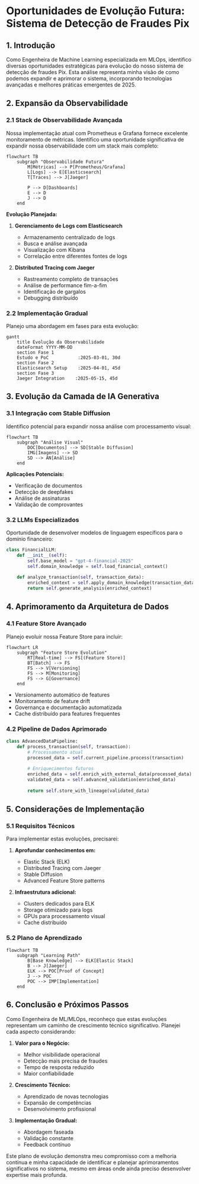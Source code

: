 # Oportunidades de Evolução Futura: Sistema de Detecção de Fraudes Pix

## 1. Introdução

Como Engenheira de Machine Learning especializada em MLOps, identifico diversas oportunidades estratégicas para evolução do nosso sistema de detecção de fraudes Pix. Esta análise representa minha visão de como podemos expandir e aprimorar o sistema, incorporando tecnologias avançadas e melhores práticas emergentes de 2025.

## 2. Expansão da Observabilidade

### 2.1 Stack de Observabilidade Avançada

Nossa implementação atual com Prometheus e Grafana fornece excelente monitoramento de métricas. Identifico uma oportunidade significativa de expandir nossa observabilidade com um stack mais completo:

```mermaid
flowchart TB
    subgraph "Observabilidade Futura"
        M[Métricas] --> P[Prometheus/Grafana]
        L[Logs] --> E[Elasticsearch]
        T[Traces] --> J[Jaeger]
        
        P --> D[Dashboards]
        E --> D
        J --> D
    end
```

**Evolução Planejada:**

1. **Gerenciamento de Logs com Elasticsearch**
   - Armazenamento centralizado de logs
   - Busca e análise avançada
   - Visualização com Kibana
   - Correlação entre diferentes fontes de logs

2. **Distributed Tracing com Jaeger**
   - Rastreamento completo de transações
   - Análise de performance fim-a-fim
   - Identificação de gargalos
   - Debugging distribuído

### 2.2 Implementação Gradual

Planejo uma abordagem em fases para esta evolução:

```mermaid
gantt
    title Evolução da Observabilidade
    dateFormat YYYY-MM-DD
    section Fase 1
    Estudo e PoC           :2025-03-01, 30d
    section Fase 2
    Elasticsearch Setup    :2025-04-01, 45d
    section Fase 3
    Jaeger Integration    :2025-05-15, 45d
```

## 3. Evolução da Camada de IA Generativa

### 3.1 Integração com Stable Diffusion

Identifico potencial para expandir nossa análise com processamento visual:

```mermaid
flowchart TB
    subgraph "Análise Visual"
        DOC[Documentos] --> SD[Stable Diffusion]
        IMG[Imagens] --> SD
        SD --> AN[Análise]
    end
```

**Aplicações Potenciais:**
- Verificação de documentos
- Detecção de deepfakes
- Análise de assinaturas
- Validação de comprovantes

### 3.2 LLMs Especializados

Oportunidade de desenvolver modelos de linguagem específicos para o domínio financeiro:

```python
class FinancialLLM:
    def __init__(self):
        self.base_model = "gpt-4-financial-2025"
        self.domain_knowledge = self.load_financial_context()
    
    def analyze_transaction(self, transaction_data):
        enriched_context = self.apply_domain_knowledge(transaction_data)
        return self.generate_analysis(enriched_context)
```

## 4. Aprimoramento da Arquitetura de Dados

### 4.1 Feature Store Avançado

Planejo evoluir nossa Feature Store para incluir:

```mermaid
flowchart LR
    subgraph "Feature Store Evolution"
        RT[Real-time] --> FS[(Feature Store)]
        BT[Batch] --> FS
        FS --> V[Versioning]
        FS --> M[Monitoring]
        FS --> G[Governance]
    end
```

- Versionamento automático de features
- Monitoramento de feature drift
- Governança e documentação automatizada
- Cache distribuído para features frequentes

### 4.2 Pipeline de Dados Aprimorado

```python
class AdvancedDataPipeline:
    def process_transaction(self, transaction):
        # Processamento atual
        processed_data = self.current_pipeline.process(transaction)
        
        # Enriquecimentos futuros
        enriched_data = self.enrich_with_external_data(processed_data)
        validated_data = self.advanced_validation(enriched_data)
        
        return self.store_with_lineage(validated_data)
```

## 5. Considerações de Implementação

### 5.1 Requisitos Técnicos

Para implementar estas evoluções, precisarei:

1. **Aprofundar conhecimentos em:**
   - Elastic Stack (ELK)
   - Distributed Tracing com Jaeger
   - Stable Diffusion
   - Advanced Feature Store patterns

2. **Infraestrutura adicional:**
   - Clusters dedicados para ELK
   - Storage otimizado para logs
   - GPUs para processamento visual
   - Cache distribuído

### 5.2 Plano de Aprendizado

```mermaid
flowchart TB
    subgraph "Learning Path"
        B[Base Knowledge] --> ELK[Elastic Stack]
        B --> J[Jaeger]
        ELK --> POC[Proof of Concept]
        J --> POC
        POC --> IMP[Implementation]
    end
```

## 6. Conclusão e Próximos Passos

Como Engenheira de ML/MLOps, reconheço que estas evoluções representam um caminho de crescimento técnico significativo. Planejei cada aspecto considerando:

1. **Valor para o Negócio:**
   - Melhor visibilidade operacional
   - Detecção mais precisa de fraudes
   - Tempo de resposta reduzido
   - Maior confiabilidade

2. **Crescimento Técnico:**
   - Aprendizado de novas tecnologias
   - Expansão de competências
   - Desenvolvimento profissional

3. **Implementação Gradual:**
   - Abordagem faseada
   - Validação constante
   - Feedback contínuo

Este plano de evolução demonstra meu compromisso com a melhoria contínua e minha capacidade de identificar e planejar aprimoramentos significativos no sistema, mesmo em áreas onde ainda preciso desenvolver expertise mais profunda.

